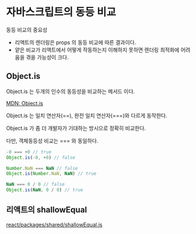 # 자바스크립트의 동등 비교

동등 비교의 중요성
* 리액트의 렌더링은 props 의 동등 비교에 따른 결과이다.
* 얕은 비교가 리액트에서 어떻게 작동하는지 이해하지 못하면 렌더링 최적화에 어려움을 겪을 가능성이 크다.

## Object.is

Object.is 는 두개의 인수의 동등성을 비교하는 메서드 이다.

[MDN: Object.is](https://developer.mozilla.org/ko/docs/Web/JavaScript/Reference/Global_Objects/Object/is)

Object.is 는 일치 연산자(==), 완전 일치 연산자(===)와 다르게 동작한다.

Object.is 가 좀 더 개발자가 기대하는 방시으로 정확히 비교한다.

다만, 객체동등성 비교는 === 와 동일하다.

```js
-0 === +0 // true
Object.is(-0, +0) // false

Number.NaN === NaN // false
Object.is(Number.NaN, NaN) // true

NaN === 0 / 0 // false
Object.is(NaN, 0 / 0) // true
```

## 리액트의 shallowEqual

[react/packages/shared/shallowEqual.js](https://github.com/facebook/react/blob/main/packages/shared/shallowEqual.js)



